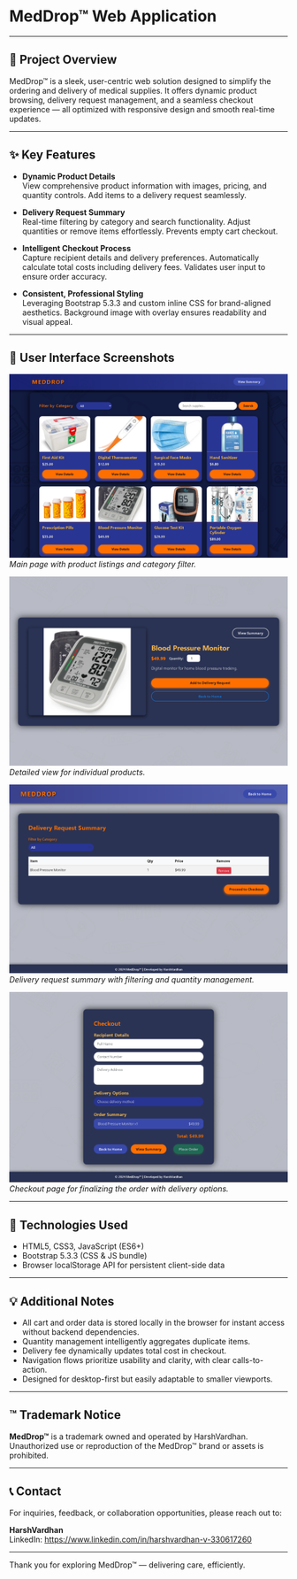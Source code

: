 # MedDrop™ Web Application

---

## 🚀 Project Overview

MedDrop™ is a sleek, user-centric web solution designed to simplify the ordering and delivery of medical supplies. It offers dynamic product browsing, delivery request management, and a seamless checkout experience — all optimized with responsive design and smooth real-time updates.

---

## ✨ Key Features

- **Dynamic Product Details**  
  View comprehensive product information with images, pricing, and quantity controls. Add items to a delivery request seamlessly.

- **Delivery Request Summary**  
  Real-time filtering by category and search functionality. Adjust quantities or remove items effortlessly. Prevents empty cart checkout.

- **Intelligent Checkout Process**  
  Capture recipient details and delivery preferences. Automatically calculate total costs including delivery fees. Validates user input to ensure order accuracy.

- **Consistent, Professional Styling**  
  Leveraging Bootstrap 5.3.3 and custom inline CSS for brand-aligned aesthetics. Background image with overlay ensures readability and visual appeal.

---

## 📱 User Interface Screenshots

![Homepage](1_home.png)  
*Main page with product listings and category filter.*

![Product Details](2_details.png)  
*Detailed view for individual products.*

![Delivery Summary](3_summary.png)  
*Delivery request summary with filtering and quantity management.*

![Checkout / Place Order](4_place_order.png)  
*Checkout page for finalizing the order with delivery options.*

---

## 🔧 Technologies Used

- HTML5, CSS3, JavaScript (ES6+)
- Bootstrap 5.3.3 (CSS & JS bundle)
- Browser localStorage API for persistent client-side data

---

## 💡 Additional Notes

- All cart and order data is stored locally in the browser for instant access without backend dependencies.
- Quantity management intelligently aggregates duplicate items.
- Delivery fee dynamically updates total cost in checkout.
- Navigation flows prioritize usability and clarity, with clear calls-to-action.
- Designed for desktop-first but easily adaptable to smaller viewports.

---

## ™ Trademark Notice

**MedDrop™** is a trademark owned and operated by HarshVardhan. Unauthorized use or reproduction of the MedDrop™ brand or assets is prohibited.

---

## 📞 Contact

For inquiries, feedback, or collaboration opportunities, please reach out to:

**HarshVardhan**  
LinkedIn: https://www.linkedin.com/in/harshvardhan-v-330617260

---

Thank you for exploring MedDrop™ — delivering care, efficiently.  
